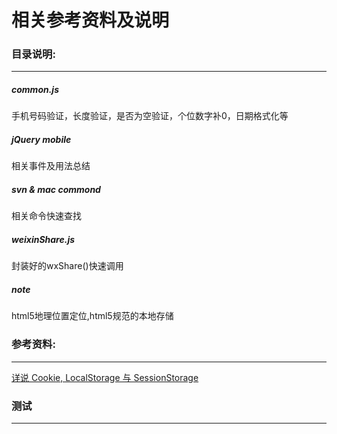 # 相关参考资料及说明
### 目录说明:
****
##### common.js   
手机号码验证，长度验证，是否为空验证，个位数字补0，日期格式化等

##### jQuery mobile   
相关事件及用法总结

##### svn & mac commond   
相关命令快速查找

##### weixinShare.js
封装好的wxShare()快速调用

##### note  
html5地理位置定位,html5规范的本地存储

### 参考资料:
****
[详说 Cookie, LocalStorage 与 SessionStorage](https://segmentfault.com/a/1190000002723469)

### 测试
****
